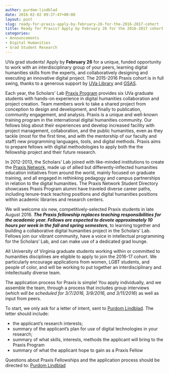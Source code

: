 ```yaml
---
author: purdom-lindblad
date: 2016-02-02 09:37:47+00:00
layout: post
slug: ready-for-praxis-apply-by-february-26-for-the-2016-2017-cohort
title: Ready for Praxis? Apply by February 26 for the 2016-2017 cohort
categories:
- Announcements
- Digital Humanities
- Grad Student Research
---
```


UVa grad students! Apply by  **February 26** for a unique, funded opportunity to work with an interdisciplinary group of your peers, learning digital humanities skills from the experts, and collaboratively designing and executing an innovative digital project. The 2015-2016 Praxis cohort is in full swing, thanks to a generous support by [UVa Library](http://www.library.virginia.edu) and [GSAS](http://gsas.virginia.edu).

Each year, the Scholars’ Lab [Praxis Program](http://praxis.scholarslab.org) provides six UVa graduate students with hands-on experience in digital humanities collaboration and project creation. Team members work to take a shared project from conception to design and development, and finally to publication, community engagement, and analysis. Praxis is a unique and well-known training program in the international digital humanities community. Our fellows blog about their experiences and develop increased facility with project management, collaboration, and the public humanities, even as they tackle (most for the first time, and with the mentorship of our  faculty and staff) new programming languages, tools, and digital methods. Praxis aims to prepare fellows with digital methodologies to apply both the the fellowship project and their future research.

In 2012-2013, the Scholars’ Lab joined with like-minded institutions to create the [Praxis Network](http://praxis-network.org), made up of allied but differently-inflected humanities education initiatives from around the world, mainly focused on graduate training, and all engaged in rethinking pedagogy and campus partnerships in relation to the digital humanities. The Praxis Network Student Directory showcases Praxis Program alumni have traveled diverse career paths, including tenure-track teaching positions and digital humanities positions within academic libraries and research centers.

We will welcome six new, competitively-selected Praxis students in late August 2016. _**The Praxis fellowship replaces teaching responsibilities for the academic year. Fellows are expected to devote approximately 10 hours per week in the fall and spring semesters**_, to learning together and building a collaborative digital humanities project in the Scholars’ Lab. Fellows join our vibrant community, have a voice in intellectual programming for the Scholars’ Lab, and can make use of a dedicated grad lounge.

All University of Virginia graduate students working within or committed to humanities disciplines are eligible to apply to join the 2016-17 cohort. We particularly encourage applications from women, LGBT students, and people of color, and will be working to put together an interdisciplinary and intellectually diverse team.

The application process for Praxis is simple! You apply individually, and we assemble the team, through a process that includes group interviews (_which will be scheduled for 3/7/2016, 3/9/2016, and 3/11/2016_) as well as input from peers.

To start, we only ask for a letter of intent, sent to [Purdom Lindblad](mailto:jpl8e@virginia.edu). The letter should include:

- the applicant’s research interests;
- summary of the applicant’s plan for use of digital technologies in your research;
- summary of what skills, interests, methods the applicant will bring to the Praxis Program
- summary of what the applicant hope to gain as a Praxis Fellow


Questions about Praxis Fellowships and the application process should be directed to: [Purdom Lindblad](mailto:jpl8e@virginia.edu)
